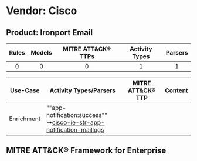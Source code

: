 Vendor: Cisco
=============
Product: Ironport Email
-----------------------
| Rules | Models | MITRE ATT&CK® TTPs | Activity Types | Parsers |
|:-----:|:------:|:------------------:|:--------------:|:-------:|
|   0   |   0    |         0          |       1        |    1    |

|  Use-Case  | Activity Types/Parsers    | MITRE ATT&CK® TTP | Content    |
|:----------:| ---- | ---- | ---- |
| Enrichment |  ""app-notification:success""<br> ↳[cisco-ie-str-app-notification-maillogs](Ps/pC_ciscoiestrappnotificationmaillogs.md)<br> |    | [](RM/r_m_cisco_ironport_email_Enrichment.md) |

MITRE ATT&CK® Framework for Enterprise
--------------------------------------
